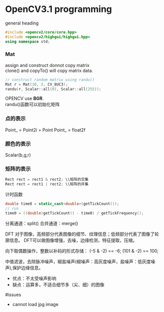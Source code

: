 # OpenCV3.1 programming
general heading

```cpp
#include <opencv2/core/core.hpp>
#include <opencv2/highgui/highgui.hpp>
using namespace std;
```

### Mat
assign and construct donnot copy matrix  
clone() and copyTo() will copy matrix data.  

```cpp
// construct random matrix using randu()
Mat r = Mat(10, 3, CV_8UC3);
randu(r, Scalar::all(0), Scalar::all(255));
```
OPENCV use **BGR**.  
randu()函数可以初始化矩阵
### 点的表示
Point_<int> = Point2i = Point
Point_<float> = float2f
### 颜色的表示
Scalar(b,g,r)
### 矩阵的表示
```cpp
Rect rect = rect1 & rect2; \\矩阵的交集
Rect rect = rect1 | rect2; \\矩阵的并集
```
计时函数

```cpp
double time0 = static_cast<double>(getTickCount());
// run
time0 = ((double)getTickCount() - time0) / getTickFrequency();
```

分离通道：split()
合并通道：merge()

DFT
对于图像，高频部分代表图像的细节、纹理信息；低频部分代表了图像了轮廓信息。
DFT可以做图像增强，去噪，边缘检测，特征提取，压缩。

向下取偶数操作，整数以补码的形式存储：
(-5 & -2) == -6; (101 & -2) == 100;

中值滤波，去除脉冲噪声，椒盐噪声(椒噪声：高灰度噪声，盐噪声：低灰度噪声),保护边缘信息。
- 优点：不太受噪声影响
- 缺点：运算多，不适合细节多（尖、细）的图像

#issues
- cannot load jpg image  
